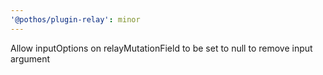 ```yaml
---
'@pothos/plugin-relay': minor
---
```


Allow inputOptions on relayMutationField to be set to null to remove input argument
